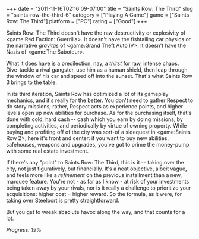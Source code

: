 +++
date = "2011-11-16T02:16:09-07:00"
title = "Saints Row: The Third"
slug = "saints-row-the-third-6"
category = ["Playing A Game"]
game = ["Saints Row: The Third"]
platform = ["PC"]
rating = ["Good"]
+++

Saints Row: The Third doesn't have the raw destructivity or explosivity of <game:Red Faction: Guerrilla>.  It doesn't have the fishtailing car physics or the narrative <i>gravitas</i> of <game:Grand Theft Auto IV>.  It doesn't have the Nazis of <game:The Saboteur>.

What it does have is a predilection, nay, a <i>thirst</i> for raw, intense chaos.  Dive-tackle a rival gangster, use him as a human shield, then leap through the window of his car and speed off into the sunset.  That's what Saints Row 3 brings to the table.

In its third iteration, Saints Row has optimized a lot of its gameplay mechanics, and it's really for the better.  You don't need to gather Respect to do story missions; rather, Respect acts as experience points, and higher levels open up new abilities for purchase.  As for the purchasing itself, that's done with cold, hard cash -- cash which you earn by doing missions, by completing activities, and periodically by virtue of owning property.  While buying and profiting off of the city was sort-of a sidequest in <game:Saints Row 2>, here it's front and center: if you want to buy new abilities, safehouses, weapons and upgrades, you've got to prime the money-pump with some real estate investment.

If there's any "point" to Saints Row: The Third, this is it -- taking over the city, not just figuratively, but financially.  It's a neat objective, albeit vague, and feels more like a <i>refinement</i> on the previous installment than a new, marquee feature.  You're not - as far as I know - at risk of your investments being taken away by your rivals, nor is it really a challenge to prioritize your acquisitions: higher cost = higher reward.  So the formula, as it were, for taking over Steelport is pretty straightforward.

But you get to wreak absolute havoc along the way, and that counts for a lot.

<i>Progress: 19%</i>